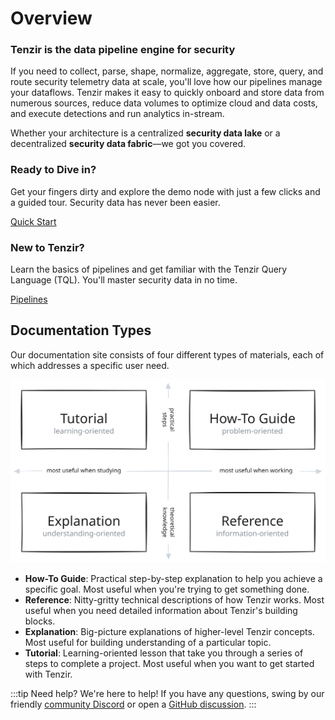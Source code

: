 # Overview

### Tenzir is the data pipeline engine for security

If you need to collect, parse, shape, normalize, aggregate, store, query, and
route security telemetry data at scale, you'll love how our pipelines manage
your dataflows. Tenzir makes it easy to quickly onboard and store data from
numerous sources, reduce data volumes to optimize cloud and data costs, and
execute detections and run analytics in-stream.

Whether your architecture is a centralized **security data lake** or a
decentralized **security data fabric**—we got you covered.

<div class="container">
  <div class="row">
    <div class="col col--6">
      <div class="card margin--sm padding--md">
        <div class="card__header">
          <h3>Ready to Dive in?</h3>
        </div>
        <div class="card__body">
          <p>
          Get your fingers dirty and explore the demo node with just a few
          clicks and a guided tour. Security data has never been easier.
          </p>
        </div>
        <div class="card__footer">
          <a class="button button--primary button--block" href="quickstart">Quick Start</a>
        </div>
      </div>
    </div>
    <div class="col col--6">
      <div class="card margin--sm padding--md">
        <div class="card__header">
          <h3>New to Tenzir?</h3>
        </div>
        <div class="card__body">
          <p>
            Learn the basics of pipelines and get familiar with the Tenzir
            Query Language (TQL). You'll master security data in no time.
          </p>
        </div>
        <div class="card__footer">
          <a class="button button--primary button--block" href="pipelines">Pipelines</a>
        </div>
      </div>
    </div>
  </div>
</div>

## Documentation Types

Our documentation site consists of four different types of materials, each of
which addresses a specific user need.

![Docs Structure](docs-structure.excalidraw.svg)

- **How-To Guide**: Practical step-by-step explanation to help you achieve a
  specific goal. Most useful when you're trying to get something done.
- **Reference**: Nitty-gritty technical descriptions of how Tenzir works. Most
  useful when you need detailed information about Tenzir's building blocks.
- **Explanation**: Big-picture explanations of higher-level Tenzir concepts.
  Most useful for building understanding of a particular topic.
- **Tutorial**: Learning-oriented lesson that take you through a series of steps
  to complete a project. Most useful when you want to get started with Tenzir.

:::tip Need help?
We're here to help! If you have any questions, swing by our
friendly [community Discord](/discord) or open a [GitHub
discussion](https://github.com/tenzir/tenzir/discussions).
:::
